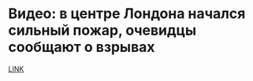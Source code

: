 # Видео: в центре Лондона начался сильный пожар, очевидцы сообщают о взрывах



[LINK](https://varlamov.ru/4301907.html)